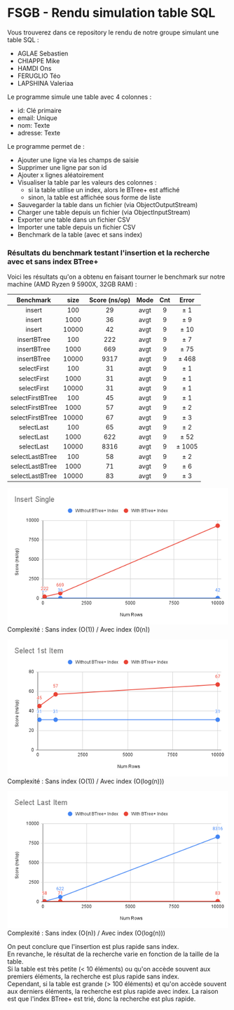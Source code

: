 # FSGB - Rendu simulation table SQL

Vous trouverez dans ce repository le rendu de notre groupe simulant une table SQL :
- AGLAE Sebastien
- CHIAPPE Mike
- HAMDI Ons
- FERUGLIO Téo
- LAPSHINA Valeriaa

Le programme simule une table avec 4 colonnes : 
- id: Clé primaire
- email: Unique
- nom: Texte
- adresse: Texte

Le programme permet de :
- Ajouter une ligne via les champs de saisie
- Supprimer une ligne par son id
- Ajouter x lignes aléatoirement
- Visualiser la table par les valeurs des colonnes :
  - si la table utilise un index, alors le BTree+ est affiché
  - sinon, la table est affichée sous forme de liste
- Sauvegarder la table dans un fichier (via ObjectOutputStream)
- Charger une table depuis un fichier (via ObjectInputStream)
- Exporter une table dans un fichier CSV
- Importer une table depuis un fichier CSV
- Benchmark de la table (avec et sans index)

### Résultats du benchmark testant l'insertion et la recherche avec et sans index BTree+

Voici les résultats qu'on a obtenu en faisant tourner le benchmark sur notre machine (AMD Ryzen 9 5900X, 32GB RAM) :

|     Benchmark    |  size | Score (ns/op) | Mode | Cnt |  Error |
|:----------------:|:-----:|:-------------:|:----:|:---:|:------:|
| insert           | 100   | 29            | avgt | 9   | ± 1    |
| insert           | 1000  | 36            | avgt | 9   | ± 9    |
| insert           | 10000 | 42            | avgt | 9   | ± 10   |
| insertBTree      | 100   | 222           | avgt | 9   | ± 7    |
| insertBTree      | 1000  | 669           | avgt | 9   | ± 75   |
| insertBTree      | 10000 | 9317          | avgt | 9   | ± 468  |
| selectFirst      | 100   | 31            | avgt | 9   | ± 1    |
| selectFirst      | 1000  | 31            | avgt | 9   | ± 1    |
| selectFirst      | 10000 | 31            | avgt | 9   | ± 1    |
| selectFirstBTree | 100   | 45            | avgt | 9   | ± 1    |
| selectFirstBTree | 1000  | 57            | avgt | 9   | ± 2    |
| selectFirstBTree | 10000 | 67            | avgt | 9   | ± 3    |
| selectLast       | 100   | 65            | avgt | 9   | ± 2    |
| selectLast       | 1000  | 622           | avgt | 9   | ± 52   |
| selectLast       | 10000 | 8316          | avgt | 9   | ± 1005 |
| selectLastBTree  | 100   | 58            | avgt | 9   | ± 2    |
| selectLastBTree  | 1000  | 71            | avgt | 9   | ± 6    |
| selectLastBTree  | 10000 | 83            | avgt | 9   | ± 3    |

![Insert Single Result](img/insert-single.png)  
Complexité : Sans index (O(1)) / Avec index (0(n))

![Select First Result](img/select-first.png)  
Complexité : Sans index (O(1)) / Avec index (O(log(n)))

![Select Last Result](img/select-last.png)  
Complexité : Sans index (O(n)) / Avec index (O(log(n)))


On peut conclure que l'insertion est plus rapide sans index.  
En revanche, le résultat de la recherche varie en fonction de la taille de la table.  
Si la table est très petite (< 10 éléments) ou qu'on accède souvent aux premiers éléments, la recherche est plus rapide sans index.  
Cependant, si la table est grande (> 100 éléments) et qu'on accède souvent aux derniers éléments, la recherche est plus rapide avec index. La raison est que l'index BTree+ est trié, donc la recherche est plus rapide.
